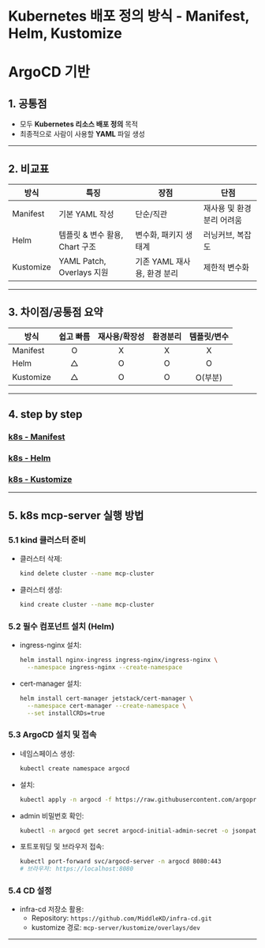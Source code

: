 # Kubernetes 배포 정의 방식 - Manifest, Helm, Kustomize

# ArgoCD 기반

## 1. 공통점
- 모두 **Kubernetes 리소스 배포 정의** 목적
- 최종적으로 사람이 사용할 **YAML** 파일 생성

---

## 2. 비교표

| 방식        | 특징                      | 장점                 | 단점              |
| --------- | ----------------------- | ------------------ | --------------- |
| Manifest  | 기본 YAML 작성              | 단순/직관              | 재사용 및 환경 분리 어려움 |
| Helm      | 템플릿 & 변수 활용, Chart 구조   | 변수화, 패키지 생태계       | 러닝커브, 복잡도       |
| Kustomize | YAML Patch, Overlays 지원 | 기존 YAML 재사용, 환경 분리 | 제한적 변수화         |

---
## 3. 차이점/공통점 요약

| 방식        | 쉽고 빠름 | 재사용/확장성 | 환경분리 | 템플릿/변수 |
| --------- | :---: | :-----: | :--: | :----: |
| Manifest  |   O   |    X    |  X   |   X    |
| Helm      |   △   |    O    |  O   |   O    |
| Kustomize |   △   |    O    |  O   | O(부분)  |

---
## 4. step by step
### [k8s  - Manifest](./docs/manifest.md)
### [k8s  - Helm](./docs/helm.md)
### [k8s  - Kustomize](./docs/kustomize.md)

---

## 5. k8s mcp-server 실행 방법

### 5.1 kind 클러스터 준비
- 클러스터 삭제:
  ```bash
  kind delete cluster --name mcp-cluster
  ```
- 클러스터 생성:
  ```bash
  kind create cluster --name mcp-cluster
  ```

### 5.2 필수 컴포넌트 설치 (Helm)
- ingress-nginx 설치:
  ```bash
  helm install nginx-ingress ingress-nginx/ingress-nginx \
    --namespace ingress-nginx --create-namespace
  ```
- cert-manager 설치:
  ```bash
  helm install cert-manager jetstack/cert-manager \
    --namespace cert-manager --create-namespace \
    --set installCRDs=true
  ```

### 5.3 ArgoCD 설치 및 접속
- 네임스페이스 생성:
  ```bash
  kubectl create namespace argocd
  ```
- 설치:
  ```bash
  kubectl apply -n argocd -f https://raw.githubusercontent.com/argoproj/argo-cd/stable/manifests/install.yaml
  ```
- admin 비밀번호 확인:
  ```bash
  kubectl -n argocd get secret argocd-initial-admin-secret -o jsonpath="{.data.password}" | base64 -d
  ```
- 포트포워딩 및 브라우저 접속:
  ```bash
  kubectl port-forward svc/argocd-server -n argocd 8080:443
  # 브라우저: https://localhost:8080
  ```

### 5.4 CD 설정
- infra-cd 저장소 활용:
  - Repository: `https://github.com/MiddleKD/infra-cd.git`
  - kustomize 경로: `mcp-server/kustomize/overlays/dev`

---